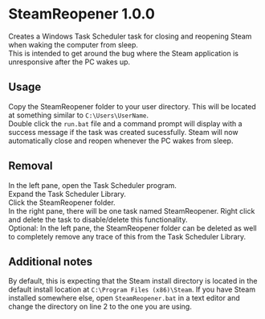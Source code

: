 # SteamReopener 1.0.0
Creates a Windows Task Scheduler task for closing and reopening Steam when waking the computer from sleep.  
This is intended to get around the bug where the Steam application is unresponsive after the PC wakes up.
## Usage
Copy the SteamReopener folder to your user directory. This will be located at something similar to `C:\Users\UserName`.  
Double click the `run.bat` file and a command prompt will display with a success message if the task was created sucessfully. Steam will now automatically close and reopen whenever the PC wakes from sleep.
## Removal
In the left pane, open the Task Scheduler program.  
Expand the Task Scheduler Library.  
Click the SteamReopener folder.  
In the right pane, there will be one task named SteamReopener. Right click and delete the task to disable/delete this functionality.  
Optional: In the left pane, the SteamReopener folder can be deleted as well to completely remove any trace of this from the Task Scheduler Library.
## Additional notes
By default, this is expecting that the Steam install directory is located in the default install location at `C:\Program Files (x86)\Steam`. If you have Steam installed somewhere else, open `SteamReopener.bat` in a text editor and change the directory on line 2 to the one you are using.